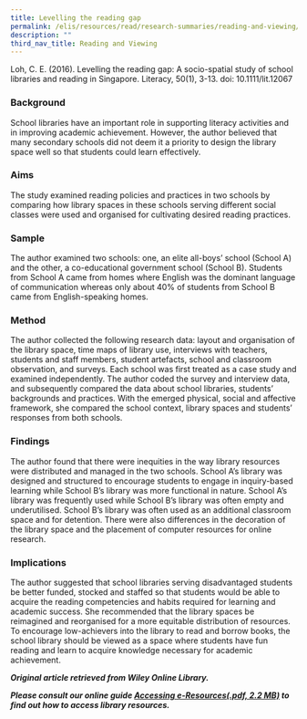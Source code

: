 ```yaml
---
title: Levelling the reading gap
permalink: /elis/resources/read/research-summaries/reading-and-viewing/levelling-the-reading-gap/
description: ""
third_nav_title: Reading and Viewing
---
```

Loh, C. E. (2016). Levelling the reading gap: A socio-spatial study of school libraries and reading in Singapore. Literacy, 50(1), 3-13. doi: 10.1111/lit.12067

### Background

School libraries have an important role in supporting literacy activities and in improving academic achievement. However, the author believed that many secondary schools did not deem it a priority to design the library space well so that students could learn effectively.

### Aims

The study examined reading policies and practices in two schools by comparing how library spaces in these schools serving different social classes were used and organised for cultivating desired reading practices.

### Sample

The author examined two schools: one, an elite all-boys’ school (School A) and the other, a co-educational government school (School B). Students from School A came from homes where English was the dominant language of communication whereas only about 40% of students from School B came from English-speaking homes.

### Method

The author collected the following research data: layout and organisation of the library space, time maps of library use, interviews with teachers, students and staff members, student artefacts, school and classroom observation, and surveys. Each school was first treated as a case study and examined independently. The author coded the survey and interview data, and subsequently compared the data about school libraries, students’ backgrounds and practices. With the emerged physical, social and affective framework, she compared the school context, library spaces and students’ responses from both schools.

### Findings

The author found that there were inequities in the way library resources were distributed and managed in the two schools. School A’s library was designed and structured to encourage students to engage in inquiry-based learning while School B’s library was more functional in nature. School A’s library was frequently used while School B’s library was often empty and underutilised. School B’s library was often used as an additional classroom space and for detention. There were also differences in the decoration of the library space and the placement of computer resources for online research.

### Implications

The author suggested that school libraries serving disadvantaged students be better funded, stocked and staffed so that students would be able to acquire the reading competencies and habits required for learning and academic success. She recommended that the library spaces be reimagined and reorganised for a more equitable distribution of resources. To encourage low-achievers into the library to read and borrow books, the school library should be viewed as a space where students have fun reading and learn to acquire knowledge necessary for academic achievement.


_**Original article retrieved from Wiley Online Library.**_  

**_Please consult our online guide [Accessing e-Resources(.pdf, 2.2 MB)](https://academyofsingaporeteachers-moe-edu-sg-admin.cwp.sg/elis/resources/read/research-summaries/reading-and-viewing/18e45074-6b1b-4ac7-811f-1a8da16c4f81 "Accessing e-Resources") to find out how to access library resources._**